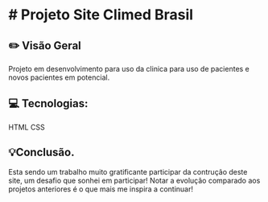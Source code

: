 
<h1># Projeto Site Climed Brasil</h1>



<h2>✏️ Visão Geral</h2>

Projeto em desenvolvimento para uso da clinica para uso de pacientes e novos pacientes em potencial.

<h2>💻 Tecnologias:</h2>
HTML CSS
<h2>💡Conclusão.</h2>
Esta sendo um trabalho muito gratificante participar da contrução deste site, um desafio que sonhei em participar!
Notar a evolução comparado aos projetos anteriores é o que mais me inspira a continuar!
